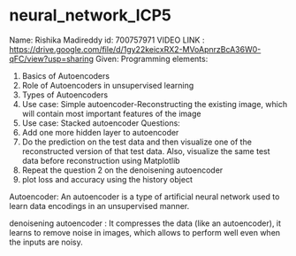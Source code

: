# neural_network_ICP5
Name: Rishika Madireddy
id: 700757971
VIDEO LINK : https://drive.google.com/file/d/1gy22keicxRX2-MVoApnrzBcA36W0-qFC/view?usp=sharing
Given:
Programming elements:
1. Basics of Autoencoders
2. Role of Autoencoders in unsupervised learning
3. Types of Autoencoders
4. Use case: Simple autoencoder-Reconstructing the existing image, which will contain most important
features of the image
5. Use case: Stacked autoencoder
 Questions:
1. Add one more hidden layer to autoencoder
2. Do the prediction on the test data and then visualize one of the reconstructed version of that test data.
Also, visualize the same test data before reconstruction using Matplotlib
3. Repeat the question 2 on the denoisening autoencoder
4. plot loss and accuracy using the history object

Autoencoder: An autoencoder is a type of artificial neural network used to learn data encodings in an unsupervised manner. 

denoisening autoencoder : It compresses the data (like an autoencoder), it learns to remove noise in images, which allows to perform well even when the inputs are noisy.
